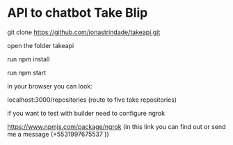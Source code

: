 # API to chatbot Take Blip

git clone https://github.com/jonastrindade/takeapi.git

open the folder takeapi

run npm install

run npm start

in your browser you can look:

localhost:3000/repositories (route to five take repositories)

if you want to test with builder need to configure ngrok

https://www.npmjs.com/package/ngrok (in this link you can find out or send me a message (+5531997675537 ))
